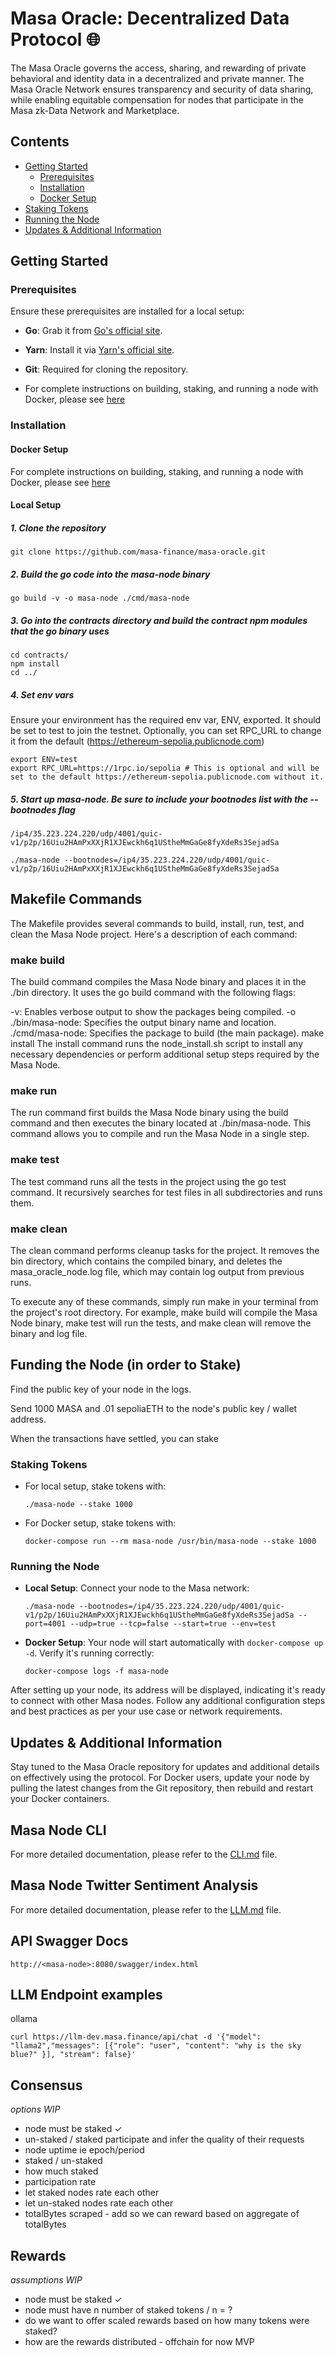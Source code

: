 # Masa Oracle: Decentralized Data Protocol 🌐

The Masa Oracle governs the access, sharing, and rewarding of private behavioral and identity data in a decentralized and private manner. The Masa Oracle Network ensures transparency and security of data sharing, while  enabling equitable compensation for nodes that participate in the Masa zk-Data Network and Marketplace.

## Contents

- [Getting Started](#getting-started)
  - [Prerequisites](#prerequisites)
  - [Installation](#installation)
  - [Docker Setup](#docker-setup)
- [Staking Tokens](#staking-tokens)
- [Running the Node](#running-the-node)
- [Updates & Additional Information](#updates--additional-information)

## Getting Started

### Prerequisites

Ensure these prerequisites are installed for a local setup:

- **Go**: Grab it from [Go's official site](https://golang.org/dl/).

- **Yarn**: Install it via [Yarn's official site](https://classic.yarnpkg.com/en/docs/install/).

- **Git**: Required for cloning the repository.

- For complete instructions on building, staking, and running a node with Docker, please see [here](./DOCKER.md)

### Installation

#### Docker Setup

For complete instructions on building, staking, and running a node with Docker, please see [here](./DOCKER.md)

#### Local Setup

##### 1. Clone the repository

```shell
git clone https://github.com/masa-finance/masa-oracle.git
```

##### 2. Build the go code into the masa-node binary

```shell
go build -v -o masa-node ./cmd/masa-node
```

##### 3. Go into the contracts directory and build the contract npm modules that the go binary uses

```shell
cd contracts/ 
npm install
cd ../
```

##### 4. Set env vars

Ensure your environment has the required env var, ENV, exported. It should be set to test to join the testnet.
Optionally, you can set RPC_URL to change it from the default (<https://ethereum-sepolia.publicnode.com>)

```shell
export ENV=test
export RPC_URL=https://1rpc.io/sepolia # This is optional and will be set to the default https://ethereum-sepolia.publicnode.com without it.
```

##### 5. Start up masa-node. Be sure to include your bootnodes list with the --bootnodes flag

```shell
/ip4/35.223.224.220/udp/4001/quic-v1/p2p/16Uiu2HAmPxXXjR1XJEwckh6q1UStheMmGaGe8fyXdeRs3SejadSa
```

```shell
./masa-node --bootnodes=/ip4/35.223.224.220/udp/4001/quic-v1/p2p/16Uiu2HAmPxXXjR1XJEwckh6q1UStheMmGaGe8fyXdeRs3SejadSa
```

## Makefile Commands

The Makefile provides several commands to build, install, run, test, and clean the Masa Node project. Here's a description of each command:

### make build

The build command compiles the Masa Node binary and places it in the ./bin directory. It uses the go build command with the following flags:

-v: Enables verbose output to show the packages being compiled.
-o ./bin/masa-node: Specifies the output binary name and location.
./cmd/masa-node: Specifies the package to build (the main package).
make install
The install command runs the node_install.sh script to install any necessary dependencies or perform additional setup steps required by the Masa Node.

### make run

The run command first builds the Masa Node binary using the build command and then executes the binary located at ./bin/masa-node. This command allows you to compile and run the Masa Node in a single step.

### make test

The test command runs all the tests in the project using the go test command. It recursively searches for test files in all subdirectories and runs them.

### make clean

The clean command performs cleanup tasks for the project. It removes the bin directory, which contains the compiled binary, and deletes the masa_oracle_node.log file, which may contain log output from previous runs.

To execute any of these commands, simply run make in your terminal from the project's root directory. For example, make build will compile the Masa Node binary, make test will run the tests, and make clean will remove the binary and log file.

## Funding the Node (in order to Stake)

Find the public key of your node in the logs.

Send 1000 MASA and .01 sepoliaETH to the node's public key / wallet address.

When the transactions have settled, you can stake

### Staking Tokens

- For local setup, stake tokens with:

  ```shell
  ./masa-node --stake 1000
  ```

- For Docker setup, stake tokens with:
  
  ```shell
  docker-compose run --rm masa-node /usr/bin/masa-node --stake 1000
  ```

### Running the Node

- **Local Setup**: Connect your node to the Masa network:
  
  ```shell
  ./masa-node --bootnodes=/ip4/35.223.224.220/udp/4001/quic-v1/p2p/16Uiu2HAmPxXXjR1XJEwckh6q1UStheMmGaGe8fyXdeRs3SejadSa --port=4001 --udp=true --tcp=false --start=true --env=test
  ```

- **Docker Setup**: Your node will start automatically with `docker-compose up -d`. Verify it's running correctly:
  
  ```shell
  docker-compose logs -f masa-node
  ```

After setting up your node, its address will be displayed, indicating it's ready to connect with other Masa nodes. Follow any additional configuration steps and best practices as per your use case or network requirements.

## Updates & Additional Information

Stay tuned to the Masa Oracle repository for updates and additional details on effectively using the protocol. For Docker users, update your node by pulling the latest changes from the Git repository, then rebuild and restart your Docker containers.

## Masa Node CLI

For more detailed documentation, please refer to the [CLI.md](md/CLI.md) file.

## Masa Node Twitter Sentiment Analysis

For more detailed documentation, please refer to the [LLM.md](md/LLM.md) file.

## API Swagger Docs

```shell
http://<masa-node>:8080/swagger/index.html
```

## LLM Endpoint examples

ollama

```shell
curl https://llm-dev.masa.finance/api/chat -d '{"model": "llama2","messages": [{"role": "user", "content": "why is the sky blue?" }], "stream": false}'
```

## Consensus

*options WIP*

- node must be staked ✓
- un-staked / staked participate and infer the quality of their requests
- node uptime ie epoch/period
- staked / un-staked
- how much staked
- participation rate
- let staked nodes rate each other
- let un-staked nodes rate each other
- totalBytes scraped - add so we can reward based on aggregate of totalBytes

## Rewards

*assumptions WIP*

- node must be staked ✓
- node must have n number of staked tokens / n = ?
- do we want to offer scaled rewards based on how many tokens were staked?
- how are the rewards distributed - offchain for now MVP
